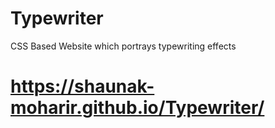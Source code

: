 # Typewriter
CSS Based Website which portrays typewriting effects
# https://shaunak-moharir.github.io/Typewriter/
